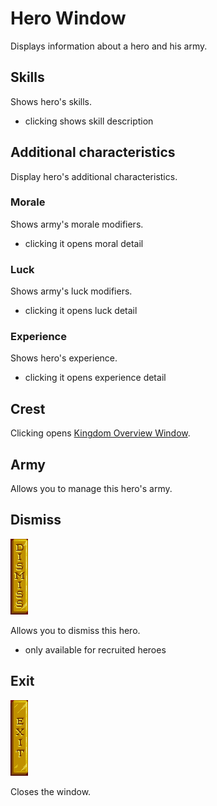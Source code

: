 # Hero Window

Displays information about a hero and his army.

## Skills

Shows hero's skills.

* clicking shows skill description

## Additional characteristics

Display hero's additional characteristics.

### Morale

Shows army's morale modifiers.

* clicking it opens moral detail

### Luck

Shows army's luck modifiers.

* clicking it opens luck detail

### Experience

Shows hero's experience.

* clicking it opens experience detail

## Crest

Clicking opens [Kingdom Overview Window](/?path=/story/kingdomoverviewwindow--default).

## Army

Allows you to manage this hero's army.

## Dismiss

![Dismiss](./assets/dismiss/enabled.png "Dismiss")

Allows you to dismiss this hero.

* only available for recruited heroes

## Exit

![Exit](./assets/exit/enabled.png "Exit")

Closes the window.
